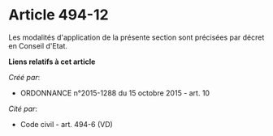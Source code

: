 # Article 494-12

Les modalités d'application de la présente section sont précisées par décret en Conseil d'Etat.

**Liens relatifs à cet article**

_Créé par_:

  - ORDONNANCE n°2015-1288 du 15 octobre 2015 - art. 10

_Cité par_:

  - Code civil - art. 494-6 (VD)
